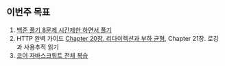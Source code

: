 ## 이번주 목표

1. [백준 풀기 8문제 시간제한 하면서 풀기](https://github.com/I-am-interested-in-Javascript/2021-Algorithm/tree/main/week9)
2. HTTP 완벽 가이드 [Chapter 20장. 리다이렉션과 부하 균형](https://mytutorials.tistory.com/314), Chapter 21장. 로깅과 사용추적 읽기
3. [코어 자바스크립트 전체 복습](https://hayoung0lee.github.io/javascript/keywords)
